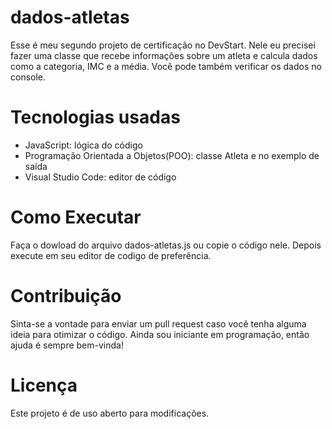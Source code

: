 # dados-atletas
Esse é meu segundo projeto de certificação no DevStart. Nele eu precisei fazer uma classe que recebe informações sobre um atleta e calcula dados como a categoria, IMC e a média. Você pode também verificar os dados no console.

# Tecnologias usadas
- JavaScript: lógica do código
- Programação Orientada a Objetos(POO): classe Atleta e no exemplo de saída
- Visual Studio Code: editor de código

# Como Executar
Faça o dowload do arquivo dados-atletas.js ou copie o código nele. Depois execute em seu editor de codigo de preferência.

# Contribuição
Sinta-se a vontade para enviar um pull request caso você tenha alguma ideia para otimizar o código. Ainda sou iniciante em programação, então ajuda é sempre bem-vinda!

# Licença
Este projeto é de uso aberto para modificações.

